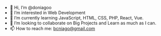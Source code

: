 - 👋 Hi, I’m @doniagoo
- 👀 I’m interested in Web Development
- 🌱 I’m currently learning JavaScript, HTML, CSS, PHP, React, Vue.
- 💞️ I’m looking to collaborate on Big Projects and Learn as much as I can.
- 📫 How to reach me: bcniago@gmail.com

<!---
doniagoo/doniagoo is a ✨ special ✨ repository because its `README.md` (this file) appears on your GitHub profile.
You can click the Preview link to take a look at your changes.
--->
